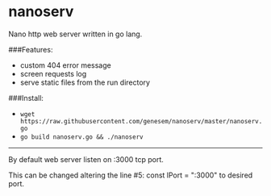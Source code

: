 nanoserv
========

Nano http web server written in go lang.

###Features:

* custom 404 error message
* screen requests log
* serve static files from the run directory


###Install:

* `wget https://raw.githubusercontent.com/genesem/nanoserv/master/nanoserv.go`
* `go build nanoserv.go && ./nanoserv`

-----

By default web server listen on :3000 tcp port.

This can be changed altering the line #5: const lPort = ":3000" to desired port.
